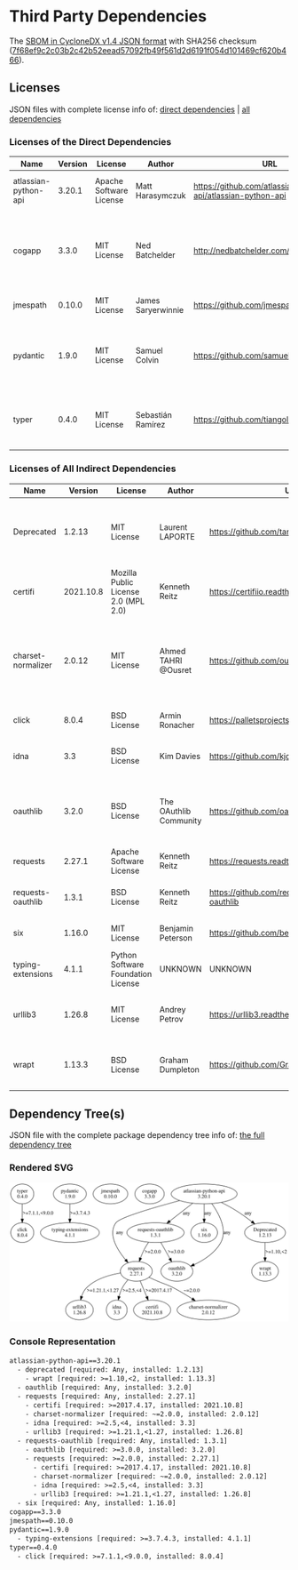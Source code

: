 # Third Party Dependencies

The [SBOM in CycloneDX v1.4 JSON format](../../sbom.json) with SHA256 checksum ([7f68ef9c2c03b2c42b52eead57092fb49f561d2d6191f054d101469cf620b466](../../sbom.json.sha256)).

## Licenses 

JSON files with complete license info of: [direct dependencies](direct-dependency-licenses.json) | [all dependencies](all-dependency-licenses.json)

### Licenses of the Direct Dependencies

| Name                 | Version | License                 | Author             | URL                                                   | Description                                                             |
|----------------------|---------|-------------------------|--------------------|-------------------------------------------------------|-------------------------------------------------------------------------|
| atlassian-python-api | 3.20.1  | Apache Software License | Matt Harasymczuk   | https://github.com/atlassian-api/atlassian-python-api | Python Atlassian REST API Wrapper                                       |
| cogapp               | 3.3.0   | MIT License             | Ned Batchelder     | http://nedbatchelder.com/code/cog                     | Cog: A content generator for executing Python snippets in source files. |
| jmespath             | 0.10.0  | MIT License             | James Saryerwinnie | https://github.com/jmespath/jmespath.py               | JSON Matching Expressions                                               |
| pydantic             | 1.9.0   | MIT License             | Samuel Colvin      | https://github.com/samuelcolvin/pydantic              | Data validation and settings management using python 3.6 type hinting   |
| typer                | 0.4.0   | MIT License             | Sebastián Ramírez  | https://github.com/tiangolo/typer                     | Typer, build great CLIs. Easy to code. Based on Python type hints.      |

### Licenses of All Indirect Dependencies

| Name               | Version   | License                              | Author                 | URL                                           | Description                                                                                             |
|--------------------|-----------|--------------------------------------|------------------------|-----------------------------------------------|---------------------------------------------------------------------------------------------------------|
| Deprecated         | 1.2.13    | MIT License                          | Laurent LAPORTE        | https://github.com/tantale/deprecated         | Python @deprecated decorator to deprecate old python classes, functions or methods.                     |
| certifi            | 2021.10.8 | Mozilla Public License 2.0 (MPL 2.0) | Kenneth Reitz          | https://certifiio.readthedocs.io/en/latest/   | Python package for providing Mozilla's CA Bundle.                                                       |
| charset-normalizer | 2.0.12    | MIT License                          | Ahmed TAHRI @Ousret    | https://github.com/ousret/charset_normalizer  | The Real First Universal Charset Detector. Open, modern and actively maintained alternative to Chardet. |
| click              | 8.0.4     | BSD License                          | Armin Ronacher         | https://palletsprojects.com/p/click/          | Composable command line interface toolkit                                                               |
| idna               | 3.3       | BSD License                          | Kim Davies             | https://github.com/kjd/idna                   | Internationalized Domain Names in Applications (IDNA)                                                   |
| oauthlib           | 3.2.0     | BSD License                          | The OAuthlib Community | https://github.com/oauthlib/oauthlib          | A generic, spec-compliant, thorough implementation of the OAuth request-signing logic                   |
| requests           | 2.27.1    | Apache Software License              | Kenneth Reitz          | https://requests.readthedocs.io               | Python HTTP for Humans.                                                                                 |
| requests-oauthlib  | 1.3.1     | BSD License                          | Kenneth Reitz          | https://github.com/requests/requests-oauthlib | OAuthlib authentication support for Requests.                                                           |
| six                | 1.16.0    | MIT License                          | Benjamin Peterson      | https://github.com/benjaminp/six              | Python 2 and 3 compatibility utilities                                                                  |
| typing-extensions  | 4.1.1     | Python Software Foundation License   | UNKNOWN                | UNKNOWN                                       | Backported and Experimental Type Hints for Python 3.6+                                                  |
| urllib3            | 1.26.8    | MIT License                          | Andrey Petrov          | https://urllib3.readthedocs.io/               | HTTP library with thread-safe connection pooling, file post, and more.                                  |
| wrapt              | 1.13.3    | BSD License                          | Graham Dumpleton       | https://github.com/GrahamDumpleton/wrapt      | Module for decorators, wrappers and monkey patching.                                                    |
 
## Dependency Tree(s)

JSON file with the complete package dependency tree info of: [the full dependency tree](package-dependency-tree.json)

### Rendered SVG

![Trees of the direct dependencies](package-dependency-tree.svg)

### Console Representation

```console
atlassian-python-api==3.20.1
  - deprecated [required: Any, installed: 1.2.13]
    - wrapt [required: >=1.10,<2, installed: 1.13.3]
  - oauthlib [required: Any, installed: 3.2.0]
  - requests [required: Any, installed: 2.27.1]
    - certifi [required: >=2017.4.17, installed: 2021.10.8]
    - charset-normalizer [required: ~=2.0.0, installed: 2.0.12]
    - idna [required: >=2.5,<4, installed: 3.3]
    - urllib3 [required: >=1.21.1,<1.27, installed: 1.26.8]
  - requests-oauthlib [required: Any, installed: 1.3.1]
    - oauthlib [required: >=3.0.0, installed: 3.2.0]
    - requests [required: >=2.0.0, installed: 2.27.1]
      - certifi [required: >=2017.4.17, installed: 2021.10.8]
      - charset-normalizer [required: ~=2.0.0, installed: 2.0.12]
      - idna [required: >=2.5,<4, installed: 3.3]
      - urllib3 [required: >=1.21.1,<1.27, installed: 1.26.8]
  - six [required: Any, installed: 1.16.0]
cogapp==3.3.0
jmespath==0.10.0
pydantic==1.9.0
  - typing-extensions [required: >=3.7.4.3, installed: 4.1.1]
typer==0.4.0
  - click [required: >=7.1.1,<9.0.0, installed: 8.0.4]
```
